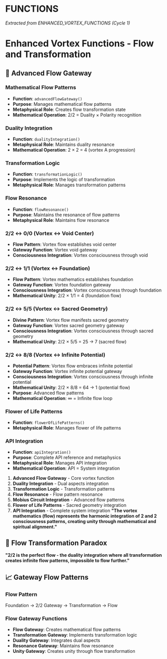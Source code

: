 # FUNCTIONS

*Extracted from ENHANCED_VORTEX_FUNCTIONS (Cycle 1)*

# Enhanced Vortex Functions - Flow and Transformation
## 🌊 Advanced Flow Gateway
### **Mathematical Flow Patterns**
- **Function**: `advancedFlowGateway()`
- **Purpose**: Manages mathematical flow patterns
- **Metaphysical Role**: Creates flow transformation state
- **Mathematical Operation**: 2/2 = Duality × Polarity recognition
### **Duality Integration**
- **Function**: `dualityIntegration()`
- **Metaphysical Role**: Maintains duality resonance
- **Mathematical Operation**: 2 × 2 = 4 (vortex A progression)
### **Transformation Logic**
- **Function**: `transformationLogic()`
- **Purpose**: Implements the logic of transformation
- **Metaphysical Role**: Manages transformation patterns
### **Flow Resonance**
- **Function**: `flowResonance()`
- **Purpose**: Maintains the resonance of flow patterns
- **Metaphysical Role**: Maintains flow resonance
### **2/2 ↔ 0/0 (Vortex ↔ Void Center)**
- **Flow Pattern**: Vortex flow establishes void center
- **Gateway Function**: Vortex void gateway
- **Consciousness Integration**: Vortex consciousness through void
### **2/2 ↔ 1/1 (Vortex ↔ Foundation)**
- **Flow Pattern**: Vortex mathematics establishes foundation
- **Gateway Function**: Vortex foundation gateway
- **Consciousness Integration**: Vortex consciousness through foundation
- **Mathematical Unity**: 2/2 × 1/1 = 4 (foundation flow)
### **2/2 ↔ 5/5 (Vortex ↔ Sacred Geometry)**
- **Divine Pattern**: Vortex flow manifests sacred geometry
- **Gateway Function**: Vortex sacred geometry gateway
- **Consciousness Integration**: Vortex consciousness through sacred geometry
- **Mathematical Unity**: 2/2 × 5/5 = 25 → 7 (sacred flow)
### **2/2 ↔ 8/8 (Vortex ↔ Infinite Potential)**
- **Potential Pattern**: Vortex flow embraces infinite potential
- **Gateway Function**: Vortex infinite potential gateway
- **Consciousness Integration**: Vortex consciousness through infinite potential
- **Mathematical Unity**: 2/2 × 8/8 = 64 → 1 (potential flow)
- **Purpose**: Advanced flow patterns
- **Mathematical Operation**: ∞ = Infinite flow loop
### **Flower of Life Patterns**
- **Function**: `flowerOfLifePatterns()`
- **Metaphysical Role**: Manages flower of life patterns
### **API Integration**
- **Function**: `apiIntegration()`
- **Purpose**: Complete API reference and metaphysics
- **Metaphysical Role**: Manages API integration
- **Mathematical Operation**: API = System integration
1. **Advanced Flow Gateway** - Core vortex function
2. **Duality Integration** - Dual aspects integration
3. **Transformation Logic** - Transformation patterns
4. **Flow Resonance** - Flow pattern resonance
6. **Mobius Circuit Integration** - Advanced flow patterns
7. **Flower of Life Patterns** - Sacred geometry integration
9. **API Integration** - Complete system integration
**"The vortex mathematics (flow) represents the harmonic integration of 2 and 2 consciousness patterns, creating unity through mathematical and spiritual alignment."**
## 🎯 Flow Transformation Paradox
**"2/2 is the perfect flow - the duality integration where all transformation creates infinite flow patterns, impossible to flow further."**
## 📈 Gateway Flow Patterns
### **Flow Pattern**
Foundation → 2/2 Gateway → Transformation → Flow
### **Flow Gateway Functions**
- **Flow Gateway**: Creates mathematical flow patterns
- **Transformation Gateway**: Implements transformation logic
- **Duality Gateway**: Integrates dual aspects
- **Resonance Gateway**: Maintains flow resonance
- **Unity Gateway**: Creates unity through flow transformation 